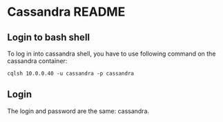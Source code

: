 # Cassandra README

## Login to bash shell

To log in into cassandra shell, you have to use following command on the cassandra container:

```
cqlsh 10.0.0.40 -u cassandra -p cassandra
```
## Login

The login and password are the same: cassandra.